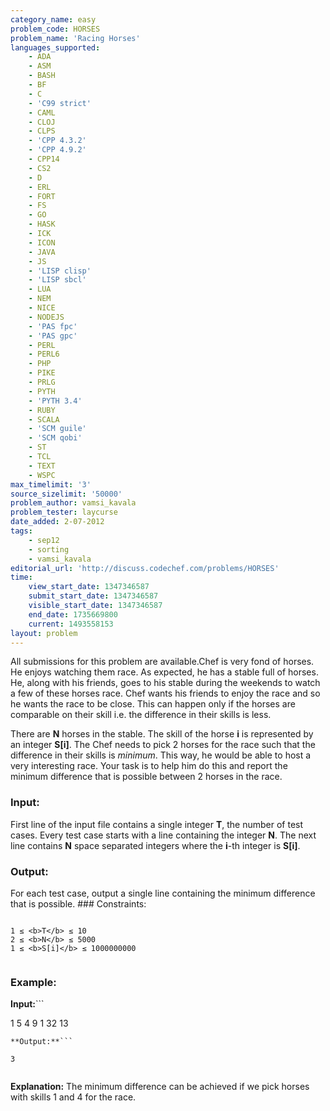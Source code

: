 ```yaml
---
category_name: easy
problem_code: HORSES
problem_name: 'Racing Horses'
languages_supported:
    - ADA
    - ASM
    - BASH
    - BF
    - C
    - 'C99 strict'
    - CAML
    - CLOJ
    - CLPS
    - 'CPP 4.3.2'
    - 'CPP 4.9.2'
    - CPP14
    - CS2
    - D
    - ERL
    - FORT
    - FS
    - GO
    - HASK
    - ICK
    - ICON
    - JAVA
    - JS
    - 'LISP clisp'
    - 'LISP sbcl'
    - LUA
    - NEM
    - NICE
    - NODEJS
    - 'PAS fpc'
    - 'PAS gpc'
    - PERL
    - PERL6
    - PHP
    - PIKE
    - PRLG
    - PYTH
    - 'PYTH 3.4'
    - RUBY
    - SCALA
    - 'SCM guile'
    - 'SCM qobi'
    - ST
    - TCL
    - TEXT
    - WSPC
max_timelimit: '3'
source_sizelimit: '50000'
problem_author: vamsi_kavala
problem_tester: laycurse
date_added: 2-07-2012
tags:
    - sep12
    - sorting
    - vamsi_kavala
editorial_url: 'http://discuss.codechef.com/problems/HORSES'
time:
    view_start_date: 1347346587
    submit_start_date: 1347346587
    visible_start_date: 1347346587
    end_date: 1735669800
    current: 1493558153
layout: problem
---
```

All submissions for this problem are available.Chef is very fond of horses. He enjoys watching them race. As expected, he has a stable full of horses. He, along with his friends, goes to his stable during the weekends to watch a few of these horses race. Chef wants his friends to enjoy the race and so he wants the race to be close. This can happen only if the horses are comparable on their skill i.e. the difference in their skills is less.

There are **N** horses in the stable. The skill of the horse **i** is represented by an integer **S\[i\]**. The Chef needs to pick 2 horses for the race such that the difference in their skills is _minimum_. This way, he would be able to host a very interesting race. Your task is to help him do this and report the minimum difference that is possible between 2 horses in the race.

### Input:

First line of the input file contains a single integer **T**, the number of test cases.
Every test case starts with a line containing the integer **N**.
The next line contains **N** space separated integers where the **i**-th integer is **S\[i\]**.
### Output:

For each test case, output a single line containing the minimum difference that is possible. ### Constraints:

```

1 ≤ <b>T</b> ≤ 10
2 ≤ <b>N</b> ≤ 5000
1 ≤ <b>S[i]</b> ≤ 1000000000


```
### Example:

**Input:**```

1
5
4 9 1 32 13


```
**Output:**```

3


```
**Explanation:** The minimum difference can be achieved if we pick horses with skills 1 and 4 for the race.
